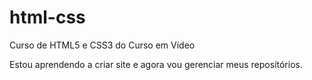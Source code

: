 # html-css
 Curso de HTML5 e CSS3 do Curso em Vídeo

 Estou aprendendo a criar site e agora vou gerenciar meus repositórios.
